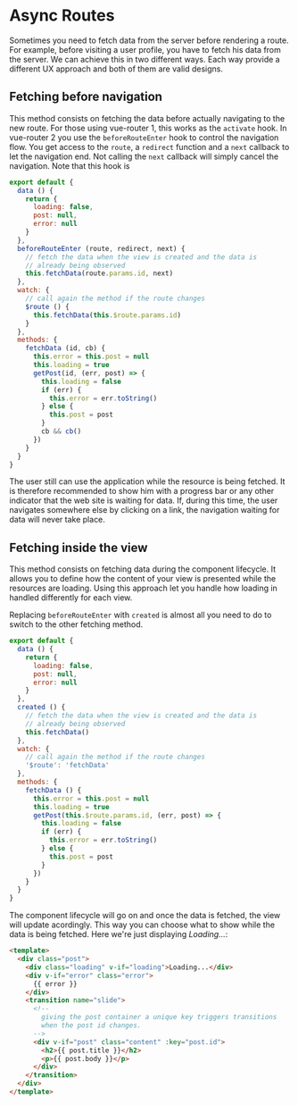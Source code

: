 # Async Routes

Sometimes you need to fetch data from the server before rendering a route. For
example, before visiting a user profile, you have to fetch his data from the
server. We can achieve this in two different ways. Each way provide a different
UX approach and both of them are valid designs.


## Fetching before navigation

This method consists on fetching the data before actually navigating to the new
route. For those using vue-router 1, this works as the `activate` hook. In
vue-router 2 you use the `beforeRouteEnter` hook to control the navigation flow.
You get access to the `route`, a `redirect` function and a `next` callback to
let the navigation end. Not calling the `next` callback will simply cancel the
navigation. Note that this hook is

``` js
export default {
  data () {
    return {
      loading: false,
      post: null,
      error: null
    }
  },
  beforeRouteEnter (route, redirect, next) {
    // fetch the data when the view is created and the data is
    // already being observed
    this.fetchData(route.params.id, next)
  },
  watch: {
    // call again the method if the route changes
    $route () {
      this.fetchData(this.$route.params.id)
    }
  },
  methods: {
    fetchData (id, cb) {
      this.error = this.post = null
      this.loading = true
      getPost(id, (err, post) => {
        this.loading = false
        if (err) {
          this.error = err.toString()
        } else {
          this.post = post
        }
        cb && cb()
      })
    }
  }
}
```

The user still can use the application while the resource is being fetched. It
is therefore recommended to show him with a progress bar or any other indicator
that the web site is waiting for data. If, during this time, the user navigates
somewhere else by clicking on a link, the navigation waiting for data will never
take place.

## Fetching inside the view

This method consists on fetching data during the component lifecycle. It allows
you to define how the content of your view is presented while the resources are
loading. Using this approach let you handle how loading in handled differently
for each view.

Replacing `beforeRouteEnter` with `created` is almost all you need to do to
switch to the other fetching method.

``` js
export default {
  data () {
    return {
      loading: false,
      post: null,
      error: null
    }
  },
  created () {
    // fetch the data when the view is created and the data is
    // already being observed
    this.fetchData()
  },
  watch: {
    // call again the method if the route changes
    '$route': 'fetchData'
  },
  methods: {
    fetchData () {
      this.error = this.post = null
      this.loading = true
      getPost(this.$route.params.id, (err, post) => {
        this.loading = false
        if (err) {
          this.error = err.toString()
        } else {
          this.post = post
        }
      })
    }
  }
}
```

The component lifecycle will go on and once the data is fetched, the view will update acordingly. This way you can choose what to show while the data is being fetched. Here we're just displaying _Loading..._:

``` html
<template>
  <div class="post">
    <div class="loading" v-if="loading">Loading...</div>
    <div v-if="error" class="error">
      {{ error }}
    </div>
    <transition name="slide">
      <!--
        giving the post container a unique key triggers transitions
        when the post id changes.
      -->
      <div v-if="post" class="content" :key="post.id">
        <h2>{{ post.title }}</h2>
        <p>{{ post.body }}</p>
      </div>
    </transition>
  </div>
</template>
```
